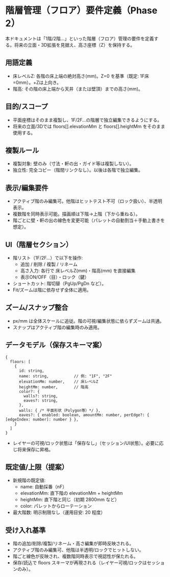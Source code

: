 # 階層管理（フロア）要件定義（Phase 2）

本ドキュメントは「1階/2階…」といった階層（フロア）管理の要件を定義する。将来の立面・3D拡張を見据え、高さ座標（Z）を保持する。

## 用語定義
- 床レベルZ: 各階の床上端の絶対高さ(mm)。Z=0 を基準（既定: 1F床=0mm）。+Zは上向き。
- 階高: その階の床上端から天井（または壁頂）までの高さ(mm)。

## 目的/スコープ
- 平面座標はそのまま複製し、1F/2F…の階層で独立編集できるようにする。
- 将来の立面/3Dでは floors[].elevationMm と floors[].heightMm をそのまま使用する。

## 複製ルール
- 複製対象: 壁のみ（寸法・軒の出・ガイド等は複製しない）。
- 独立性: 完全コピー（階間リンクなし）。以後は各階で独立編集。

## 表示/編集要件
- アクティブ階のみ編集可。他階はヒットテスト不可（ロック扱い）、半透明表示。
- 複数階を同時表示可能。描画順は下階→上階（下から重ねる）。
- 階ごとに壁・軒の出の線色を変更可能（パレットの自動割当＋手動上書きを想定）。

## UI（階層セクション）
- 階リスト（1F/2F…）で以下を操作:
  - 追加 / 削除 / 複製 / リネーム
  - 高さ入力: 各行で 床レベルZ(mm)・階高(mm) を直接編集
  - 表示ON/OFF（目）・ロック（鍵）
- ショートカット: 階切替（PgUp/PgDn など）。
- Fit/ズームは階に依存せず全体に適用。

## ズーム/スナップ整合
- px/mm は全体スケールに追従。階の可視/編集状態に依らずズームは共通。
- スナップはアクティブ階の編集時のみ適用。

## データモデル（保存スキーマ案）
```
{
  floors: [
    {
      id: string,
      name: string,           // 例: "1F", "2F"
      elevationMm: number,    // 床レベルZ
      heightMm: number,       // 階高
      color?: {
        walls?: string,
        eaves?: string,
      },
      walls: { /* 平面形状（Polygon等）*/ },
      eaves?: { enabled: boolean, amountMm: number, perEdge?: { [edgeIndex: number]: number } },
    }
  ]
}
```
- レイヤーの可視/ロック状態は「保存なし」（セッション/UI状態）。必要に応じ将来保存に昇格。

## 既定値/上限（提案）
- 新規階の既定値:
  - name: 自動採番（nF）
  - elevationMm: 直下階の elevationMm + heightMm
  - heightMm: 直下階と同じ（初期 2800mm など）
  - color: パレットからローテーション
- 最大階数: 明示制限なし（運用目安: 20 程度）

## 受け入れ基準
- 階の追加/削除/複製/リネーム・高さ編集が即時反映される。
- アクティブ階のみ編集可、他階は半透明/ロックでヒットしない。
- 階ごと線色が反映され、複数階同時表示で視認性が保たれる。
- 保存/読込で floors スキーマが再現される（レイヤー可視/ロックはセッションのみ）。

